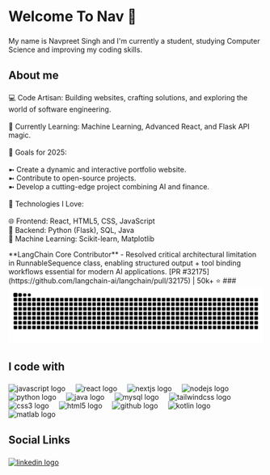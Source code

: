 <h1 align="left">Welcome To Nav 👋</h1>

###

<p align="left">My name is Navpreet Singh and I'm currently a student, studying Computer Science and improving my coding skills.</p>

###

<h2 align="left">About me</h2>

###

<p align="left">💻 Code Artisan: Building websites, crafting solutions, and exploring the world of software engineering.<br><br>🌱 Currently Learning: Machine Learning, Advanced React, and Flask API magic.<br><br>🚀 Goals for 2025:<br><br>➼ Create a dynamic and interactive portfolio website.<br>➼ Contribute to open-source projects.<br>➼ Develop a cutting-edge project combining AI and finance.<br><br>🎨 Technologies I Love:<br><br>🌐 Frontend: React, HTML5, CSS, JavaScript<br>🔧 Backend: Python (Flask), SQL, Java<br>🧠 Machine Learning: Scikit-learn, Matplotlib</p>
 **LangChain Core Contributor** - Resolved critical architectural limitation in RunnableSequence class, enabling
  structured output + tool binding workflows essential for modern AI applications. [PR
  #32175](https://github.com/langchain-ai/langchain/pull/32175) | 50k+ ⭐
###

<img src="https://raw.githubusercontent.com/20ns/20ns/output/snake.svg" alt="Snake animation" />

###

<h2 align="left">I code with</h2>

###

<div align="left">
  <img src="https://cdn.jsdelivr.net/gh/devicons/devicon/icons/javascript/javascript-original.svg" height="40" alt="javascript logo"  />
  <img width="12" />
  <img src="https://cdn.jsdelivr.net/gh/devicons/devicon/icons/react/react-original.svg" height="40" alt="react logo"  />
  <img width="12" />
  <img src="https://cdn.jsdelivr.net/gh/devicons/devicon/icons/nextjs/nextjs-original.svg" height="40" alt="nextjs logo"  />
  <img width="12" />
  <img src="https://cdn.jsdelivr.net/gh/devicons/devicon/icons/nodejs/nodejs-original.svg" height="40" alt="nodejs logo"  />
  <img width="12" />
  <img src="https://cdn.jsdelivr.net/gh/devicons/devicon/icons/python/python-original.svg" height="40" alt="python logo"  />
  <img width="12" />
  <img src="https://cdn.jsdelivr.net/gh/devicons/devicon/icons/java/java-original.svg" height="40" alt="java logo"  />
  <img width="12" />
  <img src="https://cdn.jsdelivr.net/gh/devicons/devicon/icons/mysql/mysql-original.svg" height="40" alt="mysql logo"  />
  <img width="12" />
  <img src="https://cdn.jsdelivr.net/gh/devicons/devicon/icons/tailwindcss/tailwindcss-original-wordmark.svg" height="40" alt="tailwindcss logo"  />
  <img width="12" />
  <img src="https://cdn.jsdelivr.net/gh/devicons/devicon/icons/css3/css3-original.svg" height="40" alt="css3 logo"  />
  <img width="12" />
  <img src="https://cdn.jsdelivr.net/gh/devicons/devicon/icons/html5/html5-original.svg" height="40" alt="html5 logo"  />
  <img width="12" />
  <img src="https://cdn.jsdelivr.net/gh/devicons/devicon/icons/github/github-original.svg" height="40" alt="github logo"  />
  <img width="12" />
  <img src="https://cdn.jsdelivr.net/gh/devicons/devicon/icons/kotlin/kotlin-original.svg" height="40" alt="kotlin logo"  />
  <img width="12" />
  <img src="https://cdn.jsdelivr.net/gh/devicons/devicon/icons/matlab/matlab-original.svg" height="40" alt="matlab logo"  />
</div>

###

<h2 align="left">Social Links</h2>

###

<div align="left">
  <a href="https://www.linkedin.com/in/navpreetsinghcs/" target="_blank">
    <img src="https://raw.githubusercontent.com/maurodesouza/profile-readme-generator/master/src/assets/icons/social/linkedin/default.svg" width="52" height="40" alt="linkedin logo"  />
  </a>
</div>

###

